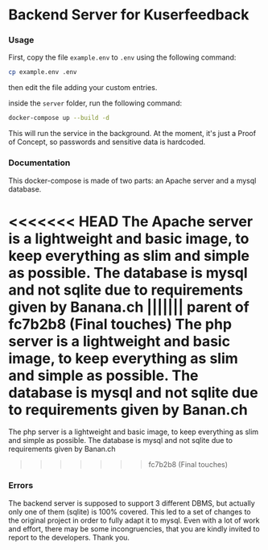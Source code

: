 # Backend Server for Kuserfeedback

### Usage

First, copy the file `example.env` to `.env` using the following command:

```bash
cp example.env .env
```

then edit the file adding your custom entries.

inside the `server` folder, run the following command:

```bash
docker-compose up --build -d
```

This will run the service in the background. At the moment, it's just a Proof of
Concept, so passwords and sensitive data is hardcoded.

### Documentation

This docker-compose is made of two parts: an Apache server and a mysql database.

<<<<<<< HEAD
The Apache server is a lightweight and basic image, to keep everything as slim
and simple as possible. The database is mysql and not sqlite due to requirements
given by Banana.ch
||||||| parent of fc7b2b8 (Final touches)
The php server is a lightweight and basic image, to keep everything as slim and simple as possible.
The database is mysql and not sqlite due to requirements given by Banan.ch
=======
The php server is a lightweight and basic image, to keep everything as slim and
simple as possible. The database is mysql and not sqlite due to requirements
given by Banan.ch
>>>>>>> fc7b2b8 (Final touches)

### Errors

The backend server is supposed to support 3 different DBMS, but actually only
one of them (sqlite) is 100% covered. This led to a set of changes to the
original project in order to fully adapt it to mysql. Even with a lot of work
and effort, there may be some incongruencies, that you are kindly invited to
report to the developers. Thank you.
